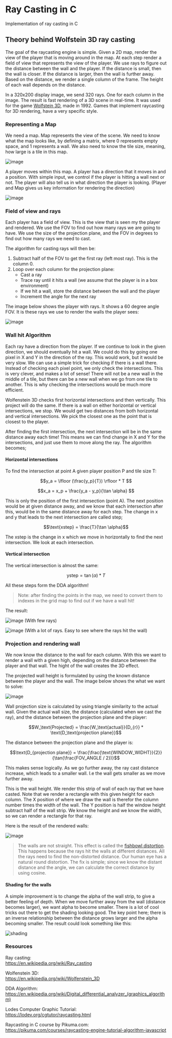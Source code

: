 # Ray Casting in C
Implementation of ray casting in C

## Theory behind Wolfstein 3D ray casting 

The goal of the raycasting engine is simple. Given a 2D map, render the view of the player that is moving around in the map. At each step render a field of view that represents the view of the player. We use rays to figure out the distance between the wall and the player. If the distance is small, then the wall is closer. If the distance is larger, then the wall is further away. Based on the distance, we render a single column of the frame. The height of each wall depends on the distance. 

In a 320x200 display image, we send 320 rays. One for each column in the image. The result is fast rendering of a 3D scene in real-time. It was used for the game [Wolfstein 3D](https://en.wikipedia.org/wiki/Wolfenstein_3D), made in 1992. Games that implement raycasting for 3D rendering, have a very specific style. 

### Representing a Map

We need a map. Map represents the view of the scene. We need to know what the map looks like, by defining a matrix, where 0 represents empty space, and 1 represents a wall. We also need to know the tile size, meaning, how large is a tile in this map. 

![image](./img/map.png)

A player moves within this map. A player has a direction that it moves in and a position. With simple input, we control if the player is hitting a wall next or not. The player will also tell us in what direction the player is looking. (Player and Map gives us key information for rendering the direction)

![image](./img/player.png)

### Field of view and rays

Each player has a field of view. This is the view that is seen my the player and rendered. 
We use the FOV to find out how many rays we are going to have. 
We use the size of the projection plane, and the FOV in degrees to find out how many rays we need to cast. 

The algorithm for casting rays will then be: 
1. Subtract half of the FOV to get the first ray (left most ray). This is the column 0. 
2. Loop over each column for the projection plane:
    - Cast a ray
    - Trace ray until it hits a wall (we assume that the player is in a box environment)
    - If we hit a wall, store the distance between the wall and the player
    - Increment the angle for the next ray


The image below shows the player with rays. It shows a 60 degree angle FOV. It is these rays we use to render the walls the player sees: 

![image](./img/cast_ray.png)


### Wall hit Algorithm 

Each ray have a direction from the player. If we continue to look in the given direction, we should eventually hit a wall.
We could do this by going one pixel in X and Y in the direction of the ray. This would work, but it would be very slow. 
We can use a simple trick for checking if there is a wall there. Instead of checking each pixel point, we only check the intersections. 
This is very clever, and makes a lot of sense! There will not be a new wall in the middle of a tile, but there can be a new wall when we go from one tile to another. 
This is why checking the intersections would be much more efficient.

Wolfenstein 3D checks first horizontal intersections and then vertically. This project will do the same.
If there is a wall on either horizontal or vertical intersections, we stop. We would get two distances from both horizontal and vertical intersections. 
We pick the closest one as the point that is closest to the player.

After finding the first intersection, the next intersection will be in the same distance away each time!
This means we can find change in X and Y for the intersections, and just use them to move along the ray. The algorithm becomes;

#### Horizontal intersections
To find the intersection at point A given player position P and tile size T: 
```math
y_a = \lfloor (\frac{y_p}{T}) \rfloor * T 
```

```math
x_a = x_p + \frac{y_a - y_p}{\tan \alpha} 
```

This is only the position of the first intersection (point A). The next position would be at given distance away, and we know that each intersection after this, would be in the same distance away for each step.
The change in x and y that leads to the next intersection are called step; 

```math
\text{xstep} = \frac{T}{\tan \alpha}
```

The xstep is the change in x which we move in horizontally to find the next intersection. We look at each intersection.

#### Vertical intersection

The vertical intersection is almost the same: 

```math
\text{ystep} = \tan(\alpha) * T
```

All these steps form the DDA algorithm!

> Note: after finding the points in the map, we need to convert them to indexes in the grid map to find out if we have a wall hit!


The result: 

![image](./img/rays_hitting_wall.png)
(With few rays)

![image](./img/rays_hitting_wall_many.png)
(With a lot of rays. Easy to see where the rays hit the wall)


### Projection and rendering wall

We now know the distance to the wall for each column. With this we want to render a wall with a given high, depending on the distance between the player and that wall. The hight of the wall creates the 3D effect. 

The projected wall height is formulated by using the known distance between the player and the wall. The image below shows the what we want to solve: 

![image](./img/projection_plane_wall.png)

Wall projection size is calculated by using triangle similarity to the actual wall. Given the actual wall size, the distance (calculated when we cast the ray), and the distance between the projection plane and the player: 

```math
W_\text{Projected} = \frac{W_\text{actual}}{D_{r}} * \text{D_\text{projection plane}}
```

The distance between the projection plane and the player is: 
```math
\text{D_{projection plane}} = \frac{\frac{\text{WINDOW_WIDHT}}{2}}{\tan(\frac{FOV_ANGLE / 2})}
```

This makes sense logically. As we go further away, the ray cast distance increase, which leads to a smaller wall. I.e the wall gets smaller as we move further away. 

This is the wall height. We render this strip of wall of each ray that we have casted. Note that we render a rectangle with this given height for each column. The X position of where we draw the wall is therefor the column number times the width of the wall. The Y position is half the window height subtract half of the wall strip. We know the height and we know the width, so we can render a rectangle for that ray. 

Here is the result of the rendered walls:

![image](./img/rendered_walls.png)

> The walls are not straight. This effect is called the [fishbowl distortion](https://en.wikipedia.org/wiki/Fisheye_lens). This happens because the rays hit the walls at different distances. All the rays need to find the non-distorted distance. Our human eye has a natural round distortion. The fix is simple; since we know the distant distance and the angle, we can calculate the correct distance by using cosine.  


#### Shading for the walls

A simple improvement is to change the alpha of the wall strip, to give a better feeling of depth. When we move further away from the wall (distance becomes larger), we want alpha to become smaller. There is a lot of cool tricks out there to get the shading looking good. The key point here; there is an inverse relationship between the distance grows larger and the alpha becoming smaller. The result could look something like this: 

![shading](./img/simple_shading.png)


### Resources 

Ray casting: <br>
https://en.wikipedia.org/wiki/Ray_casting

Wolfenstein 3D: <br>
https://en.wikipedia.org/wiki/Wolfenstein_3D

DDA Algorithm: <br>
https://en.wikipedia.org/wiki/Digital_differential_analyzer_(graphics_algorithm)

Lodes Computer Graphic Tutorial: <br>
https://lodev.org/cgtutor/raycasting.html 

Raycasting in C course by Pikuma.com: <br>
https://pikuma.com/courses/raycasting-engine-tutorial-algorithm-javascript 